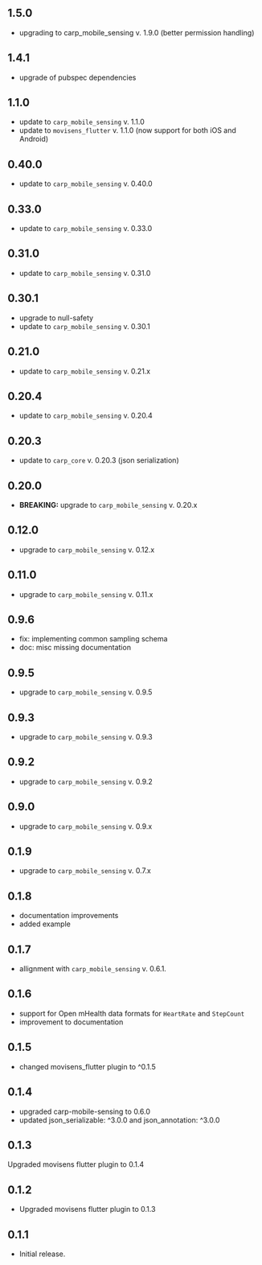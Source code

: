 ## 1.5.0

* upgrading to carp_mobile_sensing v. 1.9.0 (better permission handling)

## 1.4.1

* upgrade of pubspec dependencies

## 1.1.0

* update to `carp_mobile_sensing` v. 1.1.0
* update to `movisens_flutter` v. 1.1.0 (now support for both iOS and Android)

## 0.40.0

* update to `carp_mobile_sensing` v. 0.40.0

## 0.33.0

* update to `carp_mobile_sensing` v. 0.33.0

## 0.31.0

* update to `carp_mobile_sensing` v. 0.31.0

## 0.30.1

* upgrade to null-safety
* update to `carp_mobile_sensing` v. 0.30.1

## 0.21.0

* update to `carp_mobile_sensing` v. 0.21.x

## 0.20.4

* update to `carp_mobile_sensing` v. 0.20.4

## 0.20.3

* update to `carp_core` v. 0.20.3 (json serialization)

## 0.20.0

* **BREAKING:** upgrade to `carp_mobile_sensing` v. 0.20.x

## 0.12.0

* upgrade to `carp_mobile_sensing` v. 0.12.x

## 0.11.0

* upgrade to `carp_mobile_sensing` v. 0.11.x

## 0.9.6

* fix: implementing common sampling schema
* doc: misc missing documentation

## 0.9.5

* upgrade to `carp_mobile_sensing` v. 0.9.5

## 0.9.3

* upgrade to `carp_mobile_sensing` v. 0.9.3

## 0.9.2

* upgrade to `carp_mobile_sensing` v. 0.9.2

## 0.9.0

* upgrade to `carp_mobile_sensing` v. 0.9.x

## 0.1.9

* upgrade to `carp_mobile_sensing` v. 0.7.x

## 0.1.8

* documentation improvements
* added example

## 0.1.7

* allignment with `carp_mobile_sensing` v. 0.6.1.

## 0.1.6

* support for Open mHealth data formats for `HeartRate` and `StepCount`
* improvement to documentation

## 0.1.5

* changed movisens_flutter plugin to  ^0.1.5

## 0.1.4

* upgraded carp-mobile-sensing  to 0.6.0  
* updated  json_serializable: ^3.0.0 and json_annotation: ^3.0.0

## 0.1.3

Upgraded movisens flutter plugin to 0.1.4

## 0.1.2

* Upgraded movisens flutter plugin to 0.1.3

## 0.1.1

* Initial release.
